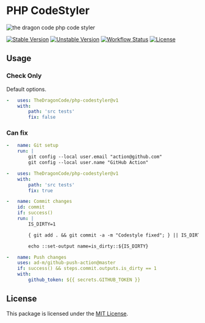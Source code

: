 # PHP CodeStyler

![the dragon code php code styler](https://preview.dragon-code.pro/the-dragon-code/php-code-styler.svg?brand=github&invert=1)

[![Stable Version][badge_stable]][link_repo]
[![Unstable Version][badge_unstable]][link_repo]
[![Workflow Status][badge_build]][link_build]
[![License][badge_license]][link_license]

## Usage

### Check Only

Default options.

```yaml
-   uses: TheDragonCode/php-codestyler@v1
    with:
        path: 'src tests'
        fix: false
```

### Can fix

```yaml
-   name: Git setup
    run: |
        git config --local user.email "action@github.com"
        git config --local user.name "GitHub Action"

-   uses: TheDragonCode/php-codestyler@v1
    with:
        path: 'src tests'
        fix: true

-   name: Commit changes
    id: commit
    if: success()
    run: |
        IS_DIRTY=1

        { git add . && git commit -a -m "Codestyle fixed"; } || IS_DIRTY=0

        echo ::set-output name=is_dirty::${IS_DIRTY}

-   name: Push changes
    uses: ad-m/github-push-action@master
    if: success() && steps.commit.outputs.is_dirty == 1
    with:
        github_token: ${{ secrets.GITHUB_TOKEN }}
```

## License

This package is licensed under the [MIT License](LICENSE).

[badge_build]:      https://img.shields.io/github/workflow/status/TheDragonCode/php-codestyler/lint?style=flat-square

[badge_license]:    https://img.shields.io/badge/license-MIT-green?style=flat-square

[badge_stable]:     https://img.shields.io/github/v/release/TheDragonCode/php-codestyler?label=stable&style=flat-square

[badge_unstable]:   https://img.shields.io/badge/unstable-dev--main-orange?style=flat-square

[link_build]:       https://github.com/TheDragonCode/php-codestyler/actions

[link_license]:     LICENSE

[link_repo]:        https://github.com/TheDragonCode/php-codestyler
